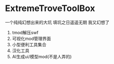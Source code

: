 # ExtremeTroveToolBox
一个纯纯幻想出来的大坑 填坑之日遥遥无期
我又幻想了
  1. tmod解压swf
  2. 可视化mod管理界面
  3. 小型便利工具集合
  4. 汉化工具
  5. AI生成ui/模型mod(不是人弄的)
